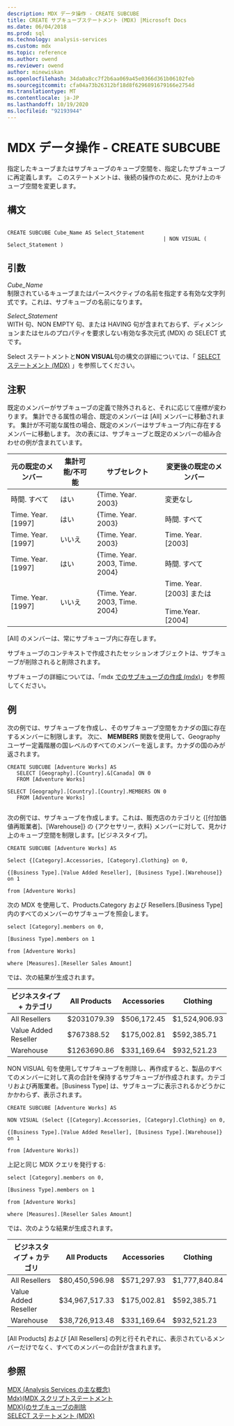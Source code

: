 ```yaml
---
description: MDX データ操作 - CREATE SUBCUBE
title: CREATE サブキューブステートメント (MDX) |Microsoft Docs
ms.date: 06/04/2018
ms.prod: sql
ms.technology: analysis-services
ms.custom: mdx
ms.topic: reference
ms.author: owend
ms.reviewer: owend
author: minewiskan
ms.openlocfilehash: 34da0a8cc7f2b6aa069a45e0366d361b06102feb
ms.sourcegitcommit: cfa04a73b26312bf18d8f6296891679166e2754d
ms.translationtype: MT
ms.contentlocale: ja-JP
ms.lasthandoff: 10/19/2020
ms.locfileid: "92193944"
---
```

# <a name="mdx-data-definition---create-subcube"></a>MDX データ操作 - CREATE SUBCUBE


  指定したキューブまたはサブキューブのキューブ空間を、指定したサブキューブに再定義します。 このステートメントは、後続の操作のために、見かけ上のキューブ空間を変更します。  
  
## <a name="syntax"></a>構文  
  
```  
  
CREATE SUBCUBE Cube_Name AS Select_Statement  
                                                  | NON VISUAL ( Select_Statement )  
```  
  
## <a name="arguments"></a>引数  
 *Cube_Name*  
 制限されているキューブまたはパースペクティブの名前を指定する有効な文字列式です。これは、サブキューブの名前になります。  
  
 *Select_Statement*  
 WITH 句、NON EMPTY 句、または HAVING 句が含まれておらず、ディメンションまたはセルのプロパティを要求しない有効な多次元式 (MDX) の SELECT 式です。  
  
 Select ステートメントと**NON VISUAL**句の構文の詳細については、「 [SELECT ステートメント &#40;MDX&#41;](../mdx/mdx-data-manipulation-select.md) 」を参照してください。  
  
## <a name="remarks"></a>注釈  
 既定のメンバーがサブキューブの定義で除外されると、それに応じて座標が変わります。 集計できる属性の場合、既定のメンバーは [All] メンバーに移動されます。 集計が不可能な属性の場合、既定のメンバーはサブキューブ内に存在するメンバーに移動します。 次の表には、サブキューブと既定のメンバーの組み合わせの例が含まれています。  
  
|元の既定のメンバー|集計可能/不可能|サブセレクト|変更後の既定のメンバー|  
|-----------------------------|-----------------------|---------------|----------------------------|  
|時間. すべて|はい|{Time. Year. 2003}|変更なし|  
|Time. Year.[1997]|はい|{Time. Year. 2003}|時間. すべて|  
|Time. Year.[1997]|いいえ|{Time. Year. 2003}|Time. Year.[2003]|  
|Time. Year.[1997]|はい|{Time. Year. 2003, Time. 2004}|時間. すべて|  
|Time. Year.[1997]|いいえ|{Time. Year. 2003, Time. 2004}|Time. Year.[2003] または<br /><br /> Time.Year.[2004]|  
  
 [All] のメンバーは、常にサブキューブ内に存在します。  
  
 サブキューブのコンテキストで作成されたセッションオブジェクトは、サブキューブが削除されると削除されます。  
  
 サブキューブの詳細については、「mdx [でのサブキューブの作成 &#40;mdx&#41;](/analysis-services/multidimensional-models/mdx/building-subcubes-in-mdx-mdx)」を参照してください。  
  
## <a name="example"></a>例  
 次の例では、サブキューブを作成し、そのサブキューブ空間をカナダの国に存在するメンバーに制限します。 次に、 **MEMBERS** 関数を使用して、Geography ユーザー定義階層の国レベルのすべてのメンバーを返します。カナダの国のみが返されます。  
  
```  
CREATE SUBCUBE [Adventure Works] AS  
   SELECT [Geography].[Country].&[Canada] ON 0  
   FROM [Adventure Works]  
  
SELECT [Geography].[Country].[Country].MEMBERS ON 0  
   FROM [Adventure Works]  
  
```  
  
 次の例では、サブキューブを作成します。これは、販売店のカテゴリと {[付加価値再販業者]、[Warehouse]} の {アクセサリー, 衣料} メンバーに対して、見かけ上のキューブ空間を制限します。[ビジネスタイプ]。  
  
 `CREATE SUBCUBE [Adventure Works] AS`  
  
 `Select {[Category].Accessories, [Category].Clothing} on 0,`  
  
 `{[Business Type].[Value Added Reseller], [Business Type].[Warehouse]} on 1`  
  
 `from [Adventure Works]`  
  
 次の MDX を使用して、Products.Category および Resellers.[Business Type] 内のすべてのメンバーのサブキューブを照会します。  
  
 `select [Category].members on 0,`  
  
 `[Business Type].members on 1`  
  
 `from [Adventure Works]`  
  
 `where [Measures].[Reseller Sales Amount]`  
  
 では、次の結果が生成されます。  
  
|ビジネスタイプ + カテゴリ|All Products|Accessories|Clothing|  
|-|-|-|-|  
|All Resellers|$2031079.39|$506,172.45|$1,524,906.93|  
|Value Added Reseller|$767388.52|$175,002.81|$592,385.71|  
|Warehouse|$1263690.86|$331,169.64|$932,521.23|  
  
 NON VISUAL 句を使用してサブキューブを削除し、再作成すると、製品のすべてのメンバーに対して真の合計を保持するサブキューブが作成されます。カテゴリおよび再販業者。[Business Type] は、サブキューブに表示されるかどうかにかかわらず、表示されます。  
  
 `CREATE SUBCUBE [Adventure Works] AS`  
  
 `NON VISUAL (Select {[Category].Accessories, [Category].Clothing} on 0,`  
  
 `{[Business Type].[Value Added Reseller], [Business Type].[Warehouse]} on 1`  
  
 `from [Adventure Works])`  
  
 上記と同じ MDX クエリを発行する:  
  
 `select [Category].members on 0,`  
  
 `[Business Type].members on 1`  
  
 `from [Adventure Works]`  
  
 `where [Measures].[Reseller Sales Amount]`  
  
 では、次のような結果が生成されます。  
  
|ビジネスタイプ + カテゴリ|All Products|Accessories|Clothing|  
|-|-|-|-|  
|All Resellers|$80,450,596.98|$571,297.93|$1,777,840.84|  
|Value Added Reseller|$34,967,517.33|$175,002.81|$592,385.71|  
|Warehouse|$38,726,913.48|$331,169.64|$932,521.23|  
  
 [All Products] および [All Resellers] の列と行それぞれに、表示されているメンバーだけでなく、すべてのメンバーの合計が含まれます。  
  
## <a name="see-also"></a>参照  
 [MDX &#40;Analysis Services の主な概念&#41;](/analysis-services/multidimensional-models/mdx/key-concepts-in-mdx-analysis-services)   
 [Mdx&#41;&#40;MDX スクリプトステートメント ](../mdx/mdx-scripting-statements-mdx.md)   
 [MDX&#41;&#40;のサブキューブの削除 ](../mdx/mdx-data-definition-drop-subcube.md)   
 [SELECT ステートメント &#40;MDX&#41;](../mdx/mdx-data-manipulation-select.md)  
  
